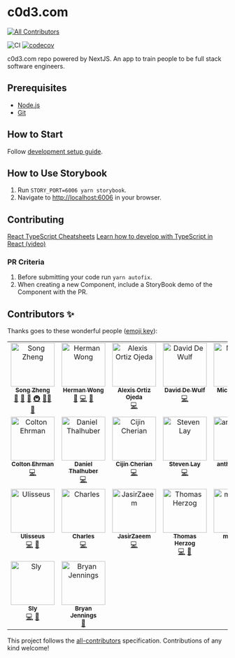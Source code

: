# c0d3.com

<!-- ALL-CONTRIBUTORS-BADGE:START - Do not remove or modify this section -->
[![All Contributors](https://img.shields.io/badge/all_contributors-22-orange.svg?style=flat-square)](#contributors-)
<!-- ALL-CONTRIBUTORS-BADGE:END -->

![CI](https://github.com/garageScript/c0d3.com/workflows/CI/badge.svg)
[![codecov](https://codecov.io/gh/garageScript/c0d3-app/branch/master/graph/badge.svg)](https://codecov.io/gh/garageScript/c0d3-app)

c0d3.com repo powered by NextJS. An app to train people to be full stack
software engineers.

## Prerequisites

- [Node.js](https://nodejs.org/en/)
- [Git](https://github.com/git-guides)

## How to Start

Follow
[development setup guide](https://github.com/garageScript/c0d3-app/wiki/Development-Setup).

## How to Use Storybook

1. Run `STORY_PORT=6006 yarn storybook`.
2. Navigate to [http://localhost:6006](http://localhost:6006) in your browser.

## Contributing

[React TypeScript Cheatsheets](https://react-typescript-cheatsheet.netlify.app/)
[Learn how to develop with TypeScript in React (video)](https://www.youtube.com/watch?v=Z5iWr6Srsj8)

### PR Criteria

1. Before submitting your code run `yarn autofix`.
2. When creating a new Component, include a StoryBook demo of the Component with
   the PR.

## Contributors ✨

Thanks goes to these wonderful people
([emoji key](https://allcontributors.org/docs/en/emoji-key)):

<!-- ALL-CONTRIBUTORS-LIST:START - Do not remove or modify this section -->
<!-- prettier-ignore-start -->
<!-- markdownlint-disable -->
<table>
  <tbody>
    <tr>
      <td align="center" valign="top" width="14.28%"><a href="https://www.c0d3.com/"><img src="https://avatars2.githubusercontent.com/u/686933?v=4?s=100" width="100px;" alt="Song Zheng"/><br /><sub><b>Song Zheng</b></sub></a><br /><a href="https://github.com/garageScript/c0d3-app/issues?q=author%3Asongz" title="Bug reports">🐛</a> <a href="https://github.com/garageScript/c0d3-app/commits?author=songz" title="Documentation">📖</a> <a href="#ideas-songz" title="Ideas, Planning, & Feedback">🤔</a> <a href="#infra-songz" title="Infrastructure (Hosting, Build-Tools, etc)">🚇</a> <a href="#mentoring-songz" title="Mentoring">🧑‍🏫</a> <a href="#projectManagement-songz" title="Project Management">📆</a></td>
      <td align="center" valign="top" width="14.28%"><a href="https://www.devwong.com/"><img src="https://avatars1.githubusercontent.com/u/7990856?v=4?s=100" width="100px;" alt="Herman Wong"/><br /><sub><b>Herman Wong</b></sub></a><br /><a href="https://github.com/garageScript/c0d3-app/issues?q=author%3Ahwong0305" title="Bug reports">🐛</a> <a href="https://github.com/garageScript/c0d3-app/commits?author=hwong0305" title="Code">💻</a> <a href="https://github.com/garageScript/c0d3-app/pulls?q=is%3Apr+reviewed-by%3Ahwong0305" title="Reviewed Pull Requests">👀</a></td>
      <td align="center" valign="top" width="14.28%"><a href="https://github.com/aortizoj15"><img src="https://avatars3.githubusercontent.com/u/36532821?v=4?s=100" width="100px;" alt="Alexis Ortiz Ojeda"/><br /><sub><b>Alexis Ortiz Ojeda</b></sub></a><br /><a href="https://github.com/garageScript/c0d3-app/commits?author=aortizoj15" title="Code">💻</a></td>
      <td align="center" valign="top" width="14.28%"><a href="https://dewulfdavid.com/"><img src="https://avatars3.githubusercontent.com/u/25457563?v=4?s=100" width="100px;" alt="David De Wulf"/><br /><sub><b>David De Wulf</b></sub></a><br /><a href="https://github.com/garageScript/c0d3-app/commits?author=Wolfy64" title="Code">💻</a></td>
      <td align="center" valign="top" width="14.28%"><a href="https://github.com/michaelbayday"><img src="https://avatars2.githubusercontent.com/u/35093298?v=4?s=100" width="100px;" alt="Michael Dinh"/><br /><sub><b>Michael Dinh</b></sub></a><br /><a href="https://github.com/garageScript/c0d3-app/commits?author=michaelbayday" title="Code">💻</a></td>
      <td align="center" valign="top" width="14.28%"><a href="https://github.com/rkalra247"><img src="https://avatars1.githubusercontent.com/u/27792256?v=4?s=100" width="100px;" alt="rkalra247"/><br /><sub><b>rkalra247</b></sub></a><br /><a href="https://github.com/garageScript/c0d3-app/commits?author=rkalra247" title="Code">💻</a></td>
      <td align="center" valign="top" width="14.28%"><a href="https://github.com/SahilKalra98"><img src="https://avatars1.githubusercontent.com/u/23374591?v=4?s=100" width="100px;" alt="SahilKalra98"/><br /><sub><b>SahilKalra98</b></sub></a><br /><a href="https://github.com/garageScript/c0d3-app/commits?author=SahilKalra98" title="Code">💻</a></td>
    </tr>
    <tr>
      <td align="center" valign="top" width="14.28%"><a href="https://coltonehrman.github.io/react-portfolio/"><img src="https://avatars1.githubusercontent.com/u/12456288?v=4?s=100" width="100px;" alt="Colton Ehrman"/><br /><sub><b>Colton Ehrman</b></sub></a><br /><a href="https://github.com/garageScript/c0d3-app/commits?author=coltonehrman" title="Code">💻</a></td>
      <td align="center" valign="top" width="14.28%"><a href="https://github.com/danielthalhuber"><img src="https://avatars1.githubusercontent.com/u/32470229?v=4?s=100" width="100px;" alt="Daniel Thalhuber"/><br /><sub><b>Daniel Thalhuber</b></sub></a><br /><a href="https://github.com/garageScript/c0d3-app/commits?author=danielthalhuber" title="Code">💻</a></td>
      <td align="center" valign="top" width="14.28%"><a href="https://github.com/Cijin"><img src="https://avatars0.githubusercontent.com/u/1990966?v=4?s=100" width="100px;" alt="Cijin Cherian"/><br /><sub><b>Cijin Cherian</b></sub></a><br /><a href="https://github.com/garageScript/c0d3-app/commits?author=Cijin" title="Code">💻</a></td>
      <td align="center" valign="top" width="14.28%"><a href="https://github.com/stevenlay"><img src="https://avatars1.githubusercontent.com/u/20160586?v=4?s=100" width="100px;" alt="Steven Lay"/><br /><sub><b>Steven Lay</b></sub></a><br /><a href="https://github.com/garageScript/c0d3-app/commits?author=stevenlay" title="Code">💻</a></td>
      <td align="center" valign="top" width="14.28%"><a href="https://github.com/anthonykhoa"><img src="https://avatars2.githubusercontent.com/u/45890848?v=4?s=100" width="100px;" alt="anthonykhoa"/><br /><sub><b>anthonykhoa</b></sub></a><br /><a href="https://github.com/garageScript/c0d3-app/commits?author=anthonykhoa" title="Code">💻</a></td>
      <td align="center" valign="top" width="14.28%"><a href="https://www.linkedin.com/in/guilherme-gwadera/"><img src="https://avatars2.githubusercontent.com/u/16023489?v=4?s=100" width="100px;" alt="Guilherme Gwadera"/><br /><sub><b>Guilherme Gwadera</b></sub></a><br /><a href="https://github.com/garageScript/c0d3-app/commits?author=ggwadera" title="Documentation">📖</a> <a href="https://github.com/garageScript/c0d3-app/pulls?q=is%3Apr+reviewed-by%3Aggwadera" title="Reviewed Pull Requests">👀</a></td>
      <td align="center" valign="top" width="14.28%"><a href="http://www.linkedin.com/in/petermulard/"><img src="https://avatars2.githubusercontent.com/u/45550174?v=4?s=100" width="100px;" alt="Peter Mulard"/><br /><sub><b>Peter Mulard</b></sub></a><br /><a href="https://github.com/garageScript/c0d3-app/commits?author=pmulard" title="Code">💻</a></td>
    </tr>
    <tr>
      <td align="center" valign="top" width="14.28%"><a href="https://github.com/Ulisseus"><img src="https://avatars3.githubusercontent.com/u/3845012?v=4?s=100" width="100px;" alt="Ulisseus"/><br /><sub><b>Ulisseus</b></sub></a><br /><a href="https://github.com/garageScript/c0d3-app/commits?author=Ulisseus" title="Code">💻</a> <a href="https://github.com/garageScript/c0d3-app/commits?author=Ulisseus" title="Documentation">📖</a></td>
      <td align="center" valign="top" width="14.28%"><a href="https://github.com/kondanna"><img src="https://avatars.githubusercontent.com/u/16906103?v=4?s=100" width="100px;" alt="Charles"/><br /><sub><b>Charles</b></sub></a><br /><a href="https://github.com/garageScript/c0d3-app/commits?author=kondanna" title="Code">💻</a></td>
      <td align="center" valign="top" width="14.28%"><a href="http://zaeem.dev"><img src="https://avatars.githubusercontent.com/u/20666236?v=4?s=100" width="100px;" alt="JasirZaeem"/><br /><sub><b>JasirZaeem</b></sub></a><br /><a href="https://github.com/garageScript/c0d3-app/commits?author=JasirZaeem" title="Code">💻</a></td>
      <td align="center" valign="top" width="14.28%"><a href="http://www.thomasJherzog.com"><img src="https://avatars.githubusercontent.com/u/17365077?v=4?s=100" width="100px;" alt="Thomas Herzog"/><br /><sub><b>Thomas Herzog</b></sub></a><br /><a href="https://github.com/garageScript/c0d3-app/commits?author=tomrule007" title="Code">💻</a> <a href="https://github.com/garageScript/c0d3-app/commits?author=tomrule007" title="Documentation">📖</a></td>
      <td align="center" valign="top" width="14.28%"><a href="https://github.com/mino323"><img src="https://avatars.githubusercontent.com/u/86011419?v=4?s=100" width="100px;" alt="mino323"/><br /><sub><b>mino323</b></sub></a><br /><a href="https://github.com/garageScript/c0d3-app/commits?author=mino323" title="Code">💻</a> <a href="https://github.com/garageScript/c0d3-app/commits?author=mino323" title="Documentation">📖</a></td>
      <td align="center" valign="top" width="14.28%"><a href="https://github.com/flacial"><img src="https://avatars.githubusercontent.com/u/35906419?v=4?s=100" width="100px;" alt="Flacial"/><br /><sub><b>Flacial</b></sub></a><br /><a href="https://github.com/garageScript/c0d3-app/commits?author=flacial" title="Code">💻</a></td>
      <td align="center" valign="top" width="14.28%"><a href="https://github.com/HS-90"><img src="https://avatars.githubusercontent.com/u/77421872?v=4?s=100" width="100px;" alt="HS-90"/><br /><sub><b>HS-90</b></sub></a><br /><a href="https://github.com/garageScript/c0d3-app/commits?author=HS-90" title="Code">💻</a></td>
    </tr>
    <tr>
      <td align="center" valign="top" width="14.28%"><a href="https://github.com/SlyBouhafs"><img src="https://avatars.githubusercontent.com/u/1410462?v=4?s=100" width="100px;" alt="Sly"/><br /><sub><b>Sly</b></sub></a><br /><a href="https://github.com/garageScript/c0d3-app/commits?author=SlyBouhafs" title="Code">💻</a> <a href="https://github.com/garageScript/c0d3-app/pulls?q=is%3Apr+reviewed-by%3ASlyBouhafs" title="Reviewed Pull Requests">👀</a></td>
      <td align="center" valign="top" width="14.28%"><a href="https://github.com/bryanjenningz"><img src="https://avatars.githubusercontent.com/u/7637655?v=4?s=100" width="100px;" alt="Bryan Jennings"/><br /><sub><b>Bryan Jennings</b></sub></a><br /><a href="https://github.com/garageScript/c0d3-app/pulls?q=is%3Apr+reviewed-by%3Abryanjenningz" title="Reviewed Pull Requests">👀</a></td>
    </tr>
  </tbody>
</table>

<!-- markdownlint-restore -->
<!-- prettier-ignore-end -->

<!-- ALL-CONTRIBUTORS-LIST:END -->

This project follows the
[all-contributors](https://github.com/all-contributors/all-contributors)
specification. Contributions of any kind welcome!
